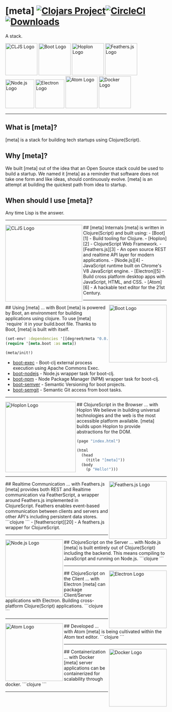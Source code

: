 # [meta] [![Clojars Project][7]][8][![CircleCI][9]][10][![Downloads][13]][14]
<!---[![Dependencies Status][11]][12]--->
A stack.

<img src="https://raw.githubusercontent.com/cljs/logo/master/cljs.png" width="100" alt="CLJS Logo">
<img src="http://boot-clj.com/assets/images/logos/boot-logo-3.png" width="100" alt="Boot Logo">
<img src="http://hoplon.io/images/logos/hoplon-logo.png" width="100" alt="Hoplon Logo">
<img src="http://s32.postimg.org/4k9q912x1/aar_QEIys.jpg" width="100" alt="Feathers.js Logo">
<img src="https://cdn.worldvectorlogo.com/logos/nodejs-icon.svg" width="90" alt="Node.js Logo">
<img src="https://camo.githubusercontent.com/79904b8ba0d1bce43022bbd5710f0ea1db33f54f/68747470733a2f2f7261776769742e636f6d2f73696e647265736f726875732f617765736f6d652d656c656374726f6e2f6d61737465722f656c656374726f6e2d6c6f676f2e737667" width="90" alt="Electron Logo">
<img src="https://upload.wikimedia.org/wikipedia/commons/thumb/8/80/Atom_editor_logo.svg/2000px-Atom_editor_logo.svg.png" width="100" alt="Atom Logo">
<img src="https://cdn.worldvectorlogo.com/logos/docker.svg" width="100" alt="Docker Logo">

***

## What is [meta]?
[meta] is a stack for building tech startups using Clojure(Script).

## Why [meta]?
We built [meta] out of the idea that an Open Source stack could be used to build a startup. We named it [meta] as a reminder that software does not take one form and like ideas, should continuously evolve. [meta] is an attempt at building the quickest path from idea to startup.

## When should I use [meta]?
Any time Lisp is the answer.

***

<img src="https://raw.githubusercontent.com/cljs/logo/master/cljs.png" width="240" alt="CLJS Logo" align="left">
## [meta] Internals
[meta] is written in Clojure(Script) and built using:
- [Boot][1] - Build tooling for Clojure.
- [Hoplon][2] - ClojureScript Web Framework.
- [Feathers.js][3] - An open source REST and realtime API layer for modern applications.
- [Node.js][4] - JavaScript runtime built on Chrome's V8 JavaScript engine.
- [Electron][5] - Build cross platform desktop apps with JavaScript, HTML, and CSS.
- [Atom][6] - A hackable text editor for the 21st Century.

***

<img src="http://boot-clj.com/assets/images/logos/boot-logo-3.png" width="180" alt="Boot Logo" align="right">
## Using [meta] ... with Boot
[meta] is powered by Boot, an environment for building applications using clojure.
To use [meta] `require` it in your build.boot file. Thanks to Boot, [meta] is built with itself.

```clojure
(set-env! :dependencies '[[degree9/meta "0.0.0"]])
(require '[meta.boot :as meta])

(meta/init!)
```
- [boot-exec][15] - Boot-clj external process execution using Apache Commons Exec.
- [boot-nodejs][16] - Node.js wrapper task for boot-clj.
- [boot-npm][19] - Node Package Manager (NPM) wrapper task for boot-clj.
- [boot-semver][17] - Semantic Versioning for boot projects.
- [boot-semgit][18] - Semantic Git access from boot tasks.


***

<img src="http://hoplon.io/images/logos/hoplon-logo.png" width="220" alt="Hoplon Logo" align="left">
## ClojureScript in the Browser ... with Hoplon
We believe in building universal technologies and the web is the most accessible platform available. [meta] builds upon Hoplon to provide abstractions for the DOM.

```clojure
(page "index.html")

(html
  (head
    (title "[meta]"))
  (body
    (p "Hello!")))
```

***

<img src="http://s32.postimg.org/4k9q912x1/aar_QEIys.jpg" width="180" alt="Feathers.js Logo" align="right">
## Realtime Communication ... with Feathers.js
[meta] provides both REST and Realtime communication via FeatherScript, a wrapper around Feathers.js implemented in ClojureScript. Feathers enables event-based communication between clients and servers and other API's including persistent data stores.
```clojure
```
- [featherscript][20] - A feathers.js wrapper for ClojureScript.

***

<img src="https://cdn.worldvectorlogo.com/logos/nodejs-icon.svg" width="180" alt="Node.js Logo" align="left">
## ClojureScript on the Server ... with Node.js
[meta] is built entirely out of Clojure(Script) including the backend. This means compiling to JavaScript and running on Node.js.
```clojure
```

***

<img src="https://camo.githubusercontent.com/79904b8ba0d1bce43022bbd5710f0ea1db33f54f/68747470733a2f2f7261776769742e636f6d2f73696e647265736f726875732f617765736f6d652d656c656374726f6e2f6d61737465722f656c656374726f6e2d6c6f676f2e737667" width="180" alt="Electron Logo" align="right">
## ClojureScript on the Client ... with Electron
[meta] can package Client/Server applications with Electron. Building cross-platform Clojure(Script) applications.
```clojure
```

***

<img src="https://upload.wikimedia.org/wikipedia/commons/thumb/8/80/Atom_editor_logo.svg/2000px-Atom_editor_logo.svg.png" width="180" alt="Atom Logo" align="left">
## Developed ... with Atom
[meta] is being cultivated within the Atom text editor.
```clojure
```

***

<img src="https://cdn.worldvectorlogo.com/logos/docker.svg" width="180" alt="Docker Logo" align="right">
## Containerization ... with Docker
[meta] server applications can be containerized for scalability through docker.
```clojure
```

***

[1]: http://boot-clj.com
[2]: http://hoplon.io
[3]: http://feathersjs.com
[4]: http://nodejs.org
[5]: http://electron.atom.io
[6]: http://atom.io
[7]: https://img.shields.io/clojars/v/degree9/meta.svg
[8]: https://clojars.org/degree9/meta
[9]: https://circleci.com/gh/degree9/meta.svg?style=svg
[10]: https://circleci.com/gh/degree9/meta
[11]: https://jarkeeper.com/degree9/meta/status.svg
[12]: https://jarkeeper.com/degree9/meta
[13]: https://jarkeeper.com/degree9/meta/downloads.svg
[14]: https://jarkeeper.com/degree9/meta
[15]: https://github.com/degree9/boot-exec
[16]: https://github.com/degree9/boot-nodejs
[17]: https://github.com/degree9/boot-semver
[18]: https://github.com/degree9/boot-semgit
[19]: https://github.com/degree9/boot-npm
[20]: https://github.com/degree9/featherscript
